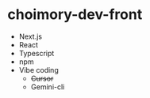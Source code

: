 # choimory-dev-front

- Next.js
- React
- Typescript
- npm
- Vibe coding
    - ~~Cursor~~
    - Gemini-cli